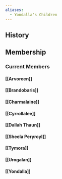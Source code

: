 ```yaml
---
aliases:
  - Yondalla's Children
---
```

## History
## Membership
### Current Members
#### [[Arvoreen]]
#### [[Brandobaris]]
#### [[Charmalaine]]
#### [[Cyrrollalee]]
#### [[Dallah Thaun]]
#### [[Sheela Peryroyl]]
#### [[Tymora]]
#### [[Urogalan]]
#### [[Yondalla]]